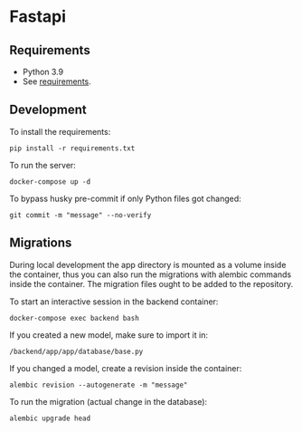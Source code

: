 # Fastapi

## Requirements

- Python 3.9
- See [requirements](requirements.txt).
## Development

To install the requirements:
```
pip install -r requirements.txt
```

To run the server:
```
docker-compose up -d
```

To bypass husky pre-commit if only Python files got changed:
```
git commit -m "message" --no-verify
```

## Migrations

During local development the app directory is mounted as a volume inside the container, thus you can also run the migrations with alembic commands inside the container. The migration files ought to be added to the repository.

To start an interactive session in the backend container:
```
docker-compose exec backend bash
```

If you created a new model, make sure to import it in:
```
/backend/app/app/database/base.py
```

If you changed a model, create a revision inside the container:
```
alembic revision --autogenerate -m "message"
```

To run the migration (actual change in the database):
```
alembic upgrade head
```

